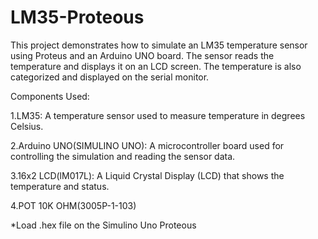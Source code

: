 # LM35-Proteous
This project demonstrates how to simulate an LM35 temperature sensor using Proteus and an Arduino UNO board. The sensor reads the temperature and displays it on an LCD screen. The temperature is also categorized and displayed on the serial monitor.

Components Used:

1.LM35: A temperature sensor used to measure temperature in degrees Celsius.

2.Arduino UNO(SIMULINO UNO): A microcontroller board used for controlling the simulation and reading the sensor data.

3.16x2 LCD(lM017L): A Liquid Crystal Display (LCD) that shows the temperature and status.

4.POT 10K OHM(3005P-1-103)

*Load .hex file on the Simulino Uno Proteous 
